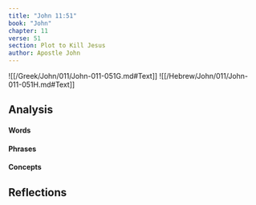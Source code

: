 ```yaml
---
title: "John 11:51"
book: "John"
chapter: 11
verse: 51
section: Plot to Kill Jesus
author: Apostle John
---
```

![[/Greek/John/011/John-011-051G.md#Text]]
![[/Hebrew/John/011/John-011-051H.md#Text]]

## Analysis

#### Words

#### Phrases

#### Concepts

## Reflections

